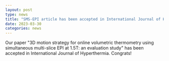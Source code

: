 ```yaml
---
layout: post
type: news
title: "SMS-EPI article has been accepted in International Journal of Hyperthermia"
date: 2023-03-30
categories: news
---
```


Our paper "3D motion strategy for online volumetric thermometry using simultaneous multi-slice EPI at 1.5T: an evaluation study" has been accepted in International Journal of Hyperthermia. Congrats!